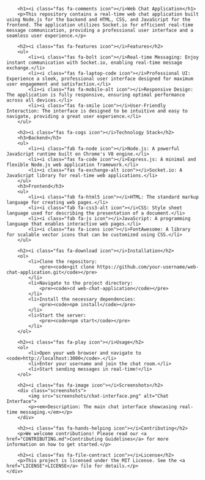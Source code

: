 
        <h1><i class="fas fa-comments icon"></i>Web Chat Application</h1>
        <p>This repository contains a real-time web chat application built using Node.js for the backend and HTML, CSS, and JavaScript for the frontend. The application utilizes Socket.io for efficient real-time message communication, providing a professional user interface and a seamless user experience.</p>
        
        <h2><i class="fas fa-features icon"></i>Features</h2>
        <ul>
            <li><i class="fas fa-bolt icon"></i>Real-time Messaging: Enjoy instant communication with Socket.io, enabling real-time message exchange.</li>
            <li><i class="fas fa-laptop-code icon"></i>Professional UI: Experience a sleek, professional user interface designed for maximum user engagement and satisfaction.</li>
            <li><i class="fas fa-mobile-alt icon"></i>Responsive Design: The application is fully responsive, ensuring optimal performance across all devices.</li>
            <li><i class="fas fa-smile icon"></i>User-Friendly Interaction: The interface is designed to be intuitive and easy to navigate, providing a great user experience.</li>
        </ul>

        <h2><i class="fas fa-cogs icon"></i>Technology Stack</h2>
        <h3>Backend</h3>
        <ul>
            <li><i class="fab fa-node icon"></i>Node.js: A powerful JavaScript runtime built on Chrome's V8 engine.</li>
            <li><i class="fas fa-code icon"></i>Express.js: A minimal and flexible Node.js web application framework.</li>
            <li><i class="fas fa-exchange-alt icon"></i>Socket.io: A JavaScript library for real-time web applications.</li>
        </ul>
        <h3>Frontend</h3>
        <ul>
            <li><i class="fab fa-html5 icon"></i>HTML: The standard markup language for creating web pages.</li>
            <li><i class="fab fa-css3-alt icon"></i>CSS: Style sheet language used for describing the presentation of a document.</li>
            <li><i class="fab fa-js icon"></i>JavaScript: A programming language that enables interactive web pages.</li>
            <li><i class="fas fa-icons icon"></i>FontAwesome: A library for scalable vector icons that can be customized using CSS.</li>
        </ul>

        <h2><i class="fas fa-download icon"></i>Installation</h2>
        <ol>
            <li>Clone the repository:
                <pre><code>git clone https://github.com/your-username/web-chat-application.git</code></pre>
            </li>
            <li>Navigate to the project directory:
                <pre><code>cd web-chat-application</code></pre>
            </li>
            <li>Install the necessary dependencies:
                <pre><code>npm install</code></pre>
            </li>
            <li>Start the server:
                <pre><code>npm start</code></pre>
            </li>
        </ol>

        <h2><i class="fas fa-play icon"></i>Usage</h2>
        <ol>
            <li>Open your web browser and navigate to <code>http://localhost:3000</code>.</li>
            <li>Enter your username and join the chat room.</li>
            <li>Start sending messages in real-time!</li>
        </ol>

        <h2><i class="fas fa-image icon"></i>Screenshots</h2>
        <div class="screenshots">
            <img src="screenshots/chat-interface.png" alt="Chat Interface">
            <p><em>Description: The main chat interface showcasing real-time messaging.</em></p>
        </div>

        <h2><i class="fas fa-hands-helping icon"></i>Contributing</h2>
        <p>We welcome contributions! Please read our <a href="CONTRIBUTING.md">Contributing Guidelines</a> for more information on how to get started.</p>

        <h2><i class="fas fa-file-contract icon"></i>License</h2>
        <p>This project is licensed under the MIT License. See the <a href="LICENSE">LICENSE</a> file for details.</p>
    </div>
</body>
</html>
